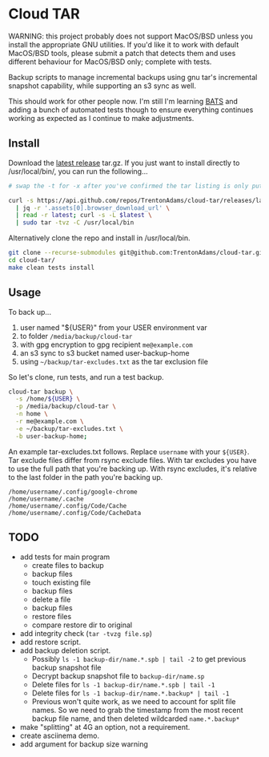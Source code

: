 # Cloud TAR
                   
WARNING: this project probably does not support MacOS/BSD unless you install the appropriate GNU utilities.  If you'd like it to work with default MacOS/BSD tools, please submit a patch that detects them and uses different behaviour for MacOS/BSD only; complete with tests.

Backup scripts to manage incremental backups using gnu tar's incremental snapshot capability, while supporting an s3 sync as well.

This should work for other people now.  I'm still I'm learning [BATS](https://github.com/sstephenson/bats) and adding a bunch of automated tests though to ensure everything continues working as expected as I continue to make adjustments.

## Install

Download the [latest release](https://github.com/TrentonAdams/cloud-tar/releases/latest) tar.gz.  If you just want to install directly to /usr/local/bin/, you can run the following...

```bash
# swap the -t for -x after you've confirmed the tar listing is only putting cloud-tar in `/usr/local/bin/`

curl -s https://api.github.com/repos/TrentonAdams/cloud-tar/releases/latest \
  | jq -r '.assets[0].browser_download_url' \
  | read -r latest; curl -s -L $latest \
  | sudo tar -tvz -C /usr/local/bin
```

Alternatively clone the repo and install in /usr/local/bin.

```bash
git clone --recurse-submodules git@github.com:TrentonAdams/cloud-tar.git
cd cloud-tar/
make clean tests install
```

## Usage                  
To back up...
1. user named "${USER}" from your USER environment var
2. to folder `/media/backup/cloud-tar`
3. with gpg encryption to gpg recipient `me@example.com`
4. an s3 sync to s3 bucket named user-backup-home
5. using `~/backup/tar-excludes.txt` as the tar exclusion file

So let's clone, run tests, and run a test backup.
    
```bash
cloud-tar backup \
  -s /home/${USER} \
  -p /media/backup/cloud-tar \
  -n home \
  -r me@example.com \
  -e ~/backup/tar-excludes.txt \
  -b user-backup-home;
```

An example tar-excludes.txt follows.  Replace `username` with your `${USER}`.  Tar exclude files differ from rsync exclude files.  With tar excludes you have to use the full path that you're backing up.  With rsync excludes, it's relative to the last folder in the path you're backing up.   

```text
/home/username/.config/google-chrome
/home/username/.cache
/home/username/.config/Code/Cache
/home/username/.config/Code/CacheData
```

## TODO
                     
* add tests for main program
  * create files to backup
  * backup files
  * touch existing file
  * backup files
  * delete a file
  * backup files
  * restore files
  * compare restore dir to original
* add integrity check (`tar -tvzg file.sp`)
* add restore script.
* add backup deletion script.
  * Possibly `ls -1 backup-dir/name.*.spb | tail -2` to get previous backup snapshot file
  * Decrypt backup snapshot file to `backup-dir/name.sp`
  * Delete files for `ls -1 backup-dir/name.*.spb | tail -1`
  * Delete files for `ls -1 backup-dir/name.*.backup* | tail -1`
  * Previous won't quite work, as we need to account for split file names.  So we need to grab the timestamp from the most recent backup file name, and then deleted wildcarded `name.*.backup*`
* make "splitting" at 4G an option, not a requirement.
* create asciinema demo.
* add argument for backup size warning
